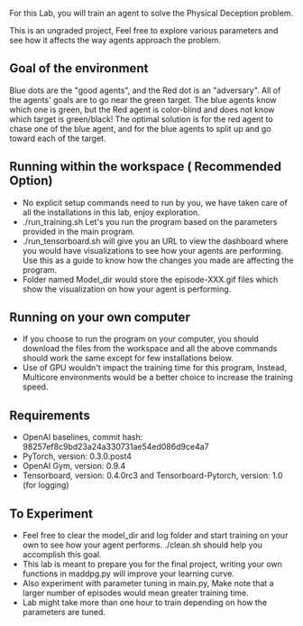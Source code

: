For this Lab, you will train an agent to solve the Physical Deception problem.

This is an ungraded project, Feel free to explore various parameters and see how it affects the way agents approach the problem.

## Goal of the environment
Blue dots are the "good agents", and the Red dot is an "adversary". All of the agents' goals are to go near the green target. The blue agents know which one is green, but the Red agent is color-blind and does not know which target is green/black! The optimal solution is for the red agent to chase one of the blue agent, and for the blue agents to split up and go toward each of the target.

## Running within the workspace ( Recommended Option)
* No explicit setup commands need to run by you, we have taken care of all the installations in this lab, enjoy exploration.
* ./run_training.sh Let's you run the program based on the parameters provided in the main program.
* ./run_tensorboard.sh will give you an URL to view the dashboard where you would have visualizations to see how your agents are performing. Use this as a guide to know how the changes you made are affecting the program.
* Folder named Model_dir would store the episode-XXX.gif files which show the visualization on how your agent is performing.

## Running on your own computer
* If you choose to run the program on your computer, you should download the files from the workspace and all the above commands should work the same except for few installations below.
* Use of GPU wouldn't impact the training time for this program, Instead, Multicore environments would be a better choice to increase the training speed.

## Requirements
* OpenAI baselines, commit hash: 98257ef8c9bd23a24a330731ae54ed086d9ce4a7
* PyTorch, version: 0.3.0.post4
* OpenAI Gym, version: 0.9.4
* Tensorboard, version: 0.4.0rc3 and Tensorboard-Pytorch, version: 1.0 (for logging)

## To Experiment
* Feel free to clear the model_dir and log folder and start training on your own to see how your agent performs. ./clean.sh should help you accomplish this goal.
* This lab is meant to prepare you for the final project, writing your own functions in maddpg.py will improve your learning curve.
* Also experiment with parameter tuning in main.py, Make note that a larger number of episodes would mean greater training time.
* Lab might take more than one hour to train depending on how the parameters are tuned.